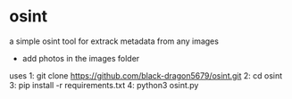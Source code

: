 # osint
a simple osint tool for extrack metadata from any images 

*  add photos in the images folder



uses
1: git clone https://github.com/black-dragon5679/osint.git
2: cd osint
3: pip install -r requirements.txt
4: python3 osint.py
